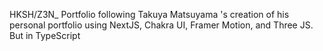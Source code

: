 HKSH/Z3N_ Portfolio following Takuya Matsuyama <craftzdog> 's creation of his personal portfolio using NextJS, Chakra UI, Framer Motion, and Three JS. But in TypeScript
